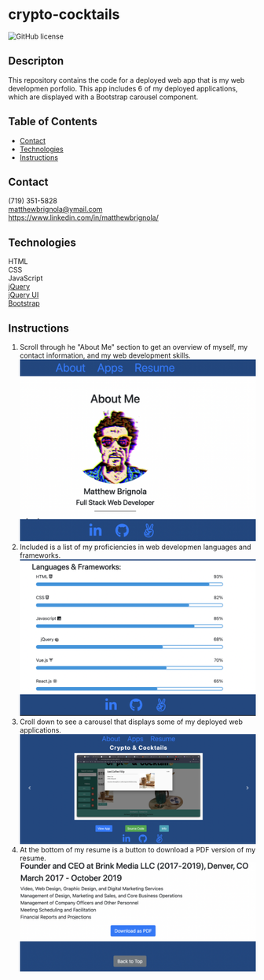# crypto-cocktails
![GitHub license](https://img.shields.io/badge/license-MIT-blue.svg)
## Descripton
This repository contains the code for a deployed web app that is my web developmen porfolio. This app includes 6 of my deployed applications, which are displayed with a Bootstrap carousel component.


## Table of Contents
* [Contact](#contact)
* [Technologies](#technologies)  
* [Instructions](#instructions)

## Contact
(719) 351-5828<br>
matthewbrignola@ymail.com<br>
https://www.linkedin.com/in/matthewbrignola/
## Technologies
  HTML
  <br>CSS
  <br>JavaScript
  <br>[jQuery](https://jquery.com/)
   <br>[jQuery UI](https://jqueryui.com/)
   <br> [Bootstrap](https://getbootstrap.com/) 
## Instructions
1. Scroll through he "About Me" section to get an overview of myself, my contact information, and my web development skills.<br>
![about](./assets/preview/img1.png)
2. Included is a list of my proficiencies in web developmen languages and frameworks. <br>
![skills](./assets/preview/img2.png)
3. Croll down to see a carousel that displays some of my deployed web applications. 
<br>![caropusel](./assets/preview/img3.png)
4. At the bottom of my resume is a button to download a PDF version of my resume. 
<br>![history](./assets/preview/img5.png)



